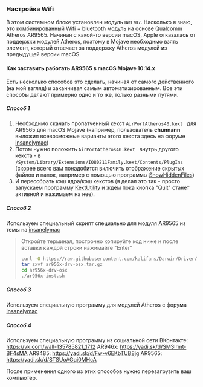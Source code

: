 ### Настройка Wifi

В этом системном блоке установлен модуль `DW1707`. Насколько я знаю, это комбинированный Wifi + bluetooth модуль на основе Qualcomm Atheros AR9565. Начиная с какой-то версии macOS, Apple отказалась от поддержки модулей Atheros, поэтому в Mojave необходимо взять элемент, который отвечает за поддержку Atheros модулей из предыдущей версии macOS.

#### Как заставить работать AR9565 в macOS Mojave 10.14.x

Есть несколько способов это сделать, начиная от самого действенного (на мой взгляд) и заканчивая самым автоматизированным. Все эти способы делают примерно одно и то же, только разными путями.

##### Способ 1

1. Необходимо скачать пропатченный кекст `AirPortAtheros40.kext ` для AR9565 для macOS Mojave (например, пользователь **chunnann** выложил всевозможные варианты этого кекста здесь на форуме [insanelymac](https://www.insanelymac.com/forum/topic/312045-atheros-wireless-driver-os-x-101112-for-unsupported-cards/?page=17&tab=comments#comment-2509900))
2. Потом нужно положить `AirPortAtheros40.kext ` внутрь другого кекста - в `/System/Library/Extensions/IO80211Family.kext/Contents/PlugIns ` (скорее всего вам понадобится включить отображение скрытых файлов и папок, например с помощью программы [ShowHiddenFiles](https://gotoes.org/sales/ShowHiddenFilesMacOSX/How_To_Show_Hidden_Files.php))
3. И пересобрать кэш ядра/кэш кекстов (я делал это так - просто запускаем программу [KextUtility]([http://cvad-mac.narod.ru/index/0-4](https://vk.com/away.php?to=http%3A%2F%2Fcvad-mac.narod.ru%2Findex%2F0-4&cc_key=)) и ждем пока кнопка "Quit" станет активной и нажимаем на нее).

##### Способ 2

Используем специальный скрипт специально для модуля AR9565 из темы на [insanelymac](https://www.insanelymac.com/forum/topic/328426-qualcomm-atheros-ar9565-wireless-for-os-x-108-1014/)

> Откройте терминал, построчно копируйте код ниже и после вставки каждой строки нажимайте "Enter"
>
> ```bash
> curl -O https://raw.githubusercontent.com/kalifans/Darwin/Driver/ar956x-drv-osx.tar.gz
> tar zxvf ar956x-drv-osx.tar.gz
> cd ar956x-drv-osx
> ./ar956x-inst.sh
> ```

##### Способ 3

Используем специальную программу для модулей Atheros с форума [insanelymac](https://www.insanelymac.com/forum/files/file/956-atheros-installer-for-macos-mojave-and-catalina/)

##### Способ 4

Используем специальную программу из социальной сети ВКонтакте: https://vk.com/wall-135785821_1712
AR946x: https://yadi.sk/d/SMSlrmt-BF4sMA
AR9485: https://yadi.sk/d/Fw-v6EKbTUB8jg
AR9565: https://yadi.sk/d/STSUoAGqi0MHcA

После применения одного из этих способов нужно перезагрузить ваш компьютер.
